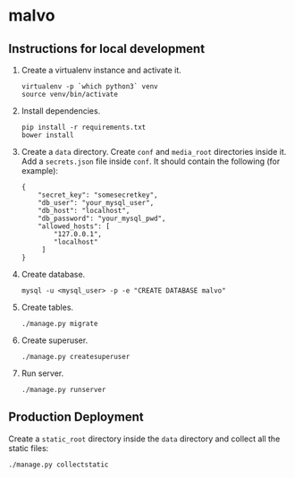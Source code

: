 # malvo## Instructions for local development1. Create a virtualenv instance and activate it.   ```   virtualenv -p `which python3` venv   source venv/bin/activate   ```2. Install dependencies.   ```   pip install -r requirements.txt   bower install   ```3. Create a `data` directory. Create `conf` and `media_root` directories inside it. Add a `secrets.json` file inside `conf`. It should contain the following (for example):   ```   {       "secret_key": "somesecretkey",       "db_user": "your_mysql_user",       "db_host": "localhost",       "db_password": "your_mysql_pwd",       "allowed_hosts": [           "127.0.0.1",           "localhost"        ]   }   ```4. Create database.   ```   mysql -u <mysql_user> -p -e "CREATE DATABASE malvo"   ```5. Create tables.   ```   ./manage.py migrate   ```6. Create superuser.   ```   ./manage.py createsuperuser   ```7. Run server.   ```   ./manage.py runserver   ```## Production DeploymentCreate a `static_root` directory inside the `data` directory and collect all the static files:```./manage.py collectstatic```